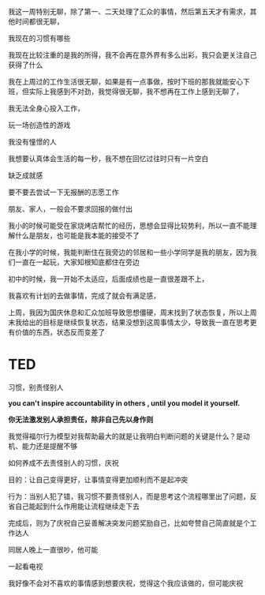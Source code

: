 我这一周特别无聊，除了第一、二天处理了汇众的事情，然后第五天才有需求，其他时间都很无聊，

我现在的习惯有哪些

我现在比较注重的是我的所得，我不会再在意外界有多么出彩，我只会更关注自己获得了什么

我在上周过的工作生活很无聊，如果是有一点事做，按时下班的那我就能安心下班，但实际上我感到不对劲，我觉得很无聊，我不想再在工作上感到无聊了，

我无法全身心投入工作，

玩一场创造性的游戏

我没有憧憬的人

我想要认真体会生活的每一秒，我不想在回忆过往时只有一片空白

缺乏成就感

要不要去尝试一下无报酬的志愿工作

朋友、家人，一般会不要求回报的做付出

我小的时候可能受在家烧烤店帮忙的经历，思想会显得比较势利，所以一直不能理解什么是朋友，也可能是我本能的接受不了

在我小学的时候，我能判断住在我旁边的邻居和一些小学同学是我的朋友，因为我们一直在一起玩，大家知根知底都住在旁边

初中的时候，我一开始不太适应，后面成绩也是一直很差跟不上，

我喜欢有计划的去做事情，完成了就会有满足感，

上周，我因为国庆休息和汇众加班导致思想僵硬，周末找到了状态恢复，所以上周末我给出的目标是继续恢复状态，结果没想到这周事情太少，导致我一直在思考更有价值的东西，状态反而变差了

# TED

习惯，别责怪别人

**you can't inspire accountability in others , until you model it yourself.**

**你无法激发别人承担责任，除非自己先以身作则**

我觉得福尔行为模型对我帮助最大的就是让我明白判断问题的关键是什么？是动机、能力还是提醒不够

如何养成不去责怪别人的习惯，庆祝

目的：让自己变得更好，让事情变得更加顺利而不是起冲突

行为：当别人犯了错，我习惯不要责怪别人，而是思考这个流程哪里出了问题，反省自己能起到什么作用能让流程继续走下去

完成后，则为了庆祝自己妥善解决突发问题奖励自己，比如夸赞自己简直就是个工作达人

同居人晚上一直很吵，他可能

一起看电视

我好像不会对不喜欢的事情感到想要庆祝，觉得这个我应该做的，但可能庆祝